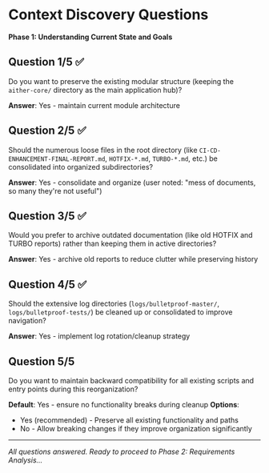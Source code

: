 # Context Discovery Questions

**Phase 1: Understanding Current State and Goals**

## Question 1/5 ✅

Do you want to preserve the existing modular structure (keeping the `aither-core/` directory as the main application hub)?

**Answer**: Yes - maintain current module architecture

## Question 2/5 ✅

Should the numerous loose files in the root directory (like `CI-CD-ENHANCEMENT-FINAL-REPORT.md`, `HOTFIX-*.md`, `TURBO-*.md`, etc.) be consolidated into organized subdirectories?

**Answer**: Yes - consolidate and organize (user noted: "mess of documents, so many they're not useful")

## Question 3/5 ✅

Would you prefer to archive outdated documentation (like old HOTFIX and TURBO reports) rather than keeping them in active directories?

**Answer**: Yes - archive old reports to reduce clutter while preserving history

## Question 4/5 ✅

Should the extensive log directories (`logs/bulletproof-master/`, `logs/bulletproof-tests/`) be cleaned up or consolidated to improve navigation?

**Answer**: Yes - implement log rotation/cleanup strategy

## Question 5/5

Do you want to maintain backward compatibility for all existing scripts and entry points during this reorganization?

**Default**: Yes - ensure no functionality breaks during cleanup
**Options**:
- Yes (recommended) - Preserve all existing functionality and paths
- No - Allow breaking changes if they improve organization significantly

---

*All questions answered. Ready to proceed to Phase 2: Requirements Analysis...*